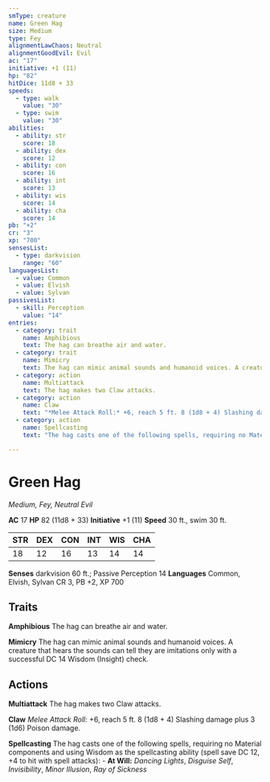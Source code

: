 ```yaml
---
smType: creature
name: Green Hag
size: Medium
type: Fey
alignmentLawChaos: Neutral
alignmentGoodEvil: Evil
ac: "17"
initiative: +1 (11)
hp: "82"
hitDice: 11d8 + 33
speeds:
  - type: walk
    value: "30"
  - type: swim
    value: "30"
abilities:
  - ability: str
    score: 18
  - ability: dex
    score: 12
  - ability: con
    score: 16
  - ability: int
    score: 13
  - ability: wis
    score: 14
  - ability: cha
    score: 14
pb: "+2"
cr: "3"
xp: "700"
sensesList:
  - type: darkvision
    range: "60"
languagesList:
  - value: Common
  - value: Elvish
  - value: Sylvan
passivesList:
  - skill: Perception
    value: "14"
entries:
  - category: trait
    name: Amphibious
    text: The hag can breathe air and water.
  - category: trait
    name: Mimicry
    text: The hag can mimic animal sounds and humanoid voices. A creature that hears the sounds can tell they are imitations only with a successful DC 14 Wisdom (Insight) check.
  - category: action
    name: Multiattack
    text: The hag makes two Claw attacks.
  - category: action
    name: Claw
    text: "*Melee Attack Roll:* +6, reach 5 ft. 8 (1d8 + 4) Slashing damage plus 3 (1d6) Poison damage."
  - category: action
    name: Spellcasting
    text: "The hag casts one of the following spells, requiring no Material components and using Wisdom as the spellcasting ability (spell save DC 12, +4 to hit with spell attacks): - **At Will:** *Dancing Lights*, *Disguise Self*, *Invisibility*, *Minor Illusion*, *Ray of Sickness*"

---
```


# Green Hag
*Medium, Fey, Neutral Evil*

**AC** 17
**HP** 82 (11d8 + 33)
**Initiative** +1 (11)
**Speed** 30 ft., swim 30 ft.

| STR | DEX | CON | INT | WIS | CHA |
| --- | --- | --- | --- | --- | --- |
| 18 | 12 | 16 | 13 | 14 | 14 |

**Senses** darkvision 60 ft.; Passive Perception 14
**Languages** Common, Elvish, Sylvan
CR 3, PB +2, XP 700

## Traits

**Amphibious**
The hag can breathe air and water.

**Mimicry**
The hag can mimic animal sounds and humanoid voices. A creature that hears the sounds can tell they are imitations only with a successful DC 14 Wisdom (Insight) check.

## Actions

**Multiattack**
The hag makes two Claw attacks.

**Claw**
*Melee Attack Roll:* +6, reach 5 ft. 8 (1d8 + 4) Slashing damage plus 3 (1d6) Poison damage.

**Spellcasting**
The hag casts one of the following spells, requiring no Material components and using Wisdom as the spellcasting ability (spell save DC 12, +4 to hit with spell attacks): - **At Will:** *Dancing Lights*, *Disguise Self*, *Invisibility*, *Minor Illusion*, *Ray of Sickness*
